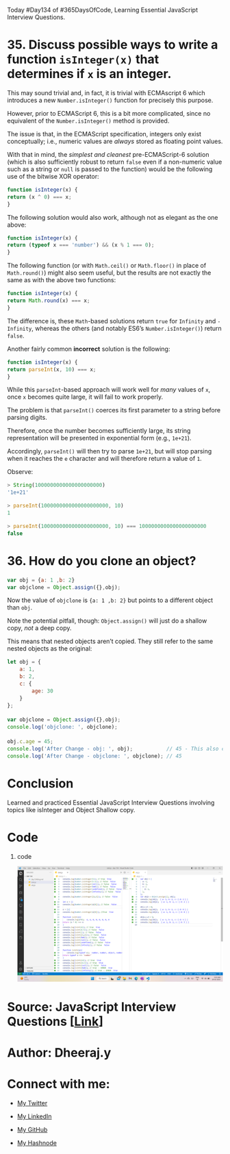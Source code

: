 Today #Day134 of #365DaysOfCode, Learning Essential JavaScript Interview Questions.

# 35\. **Discuss possible ways to write a function** `isInteger(x)` **that determines if** `x` **is an integer.**

This may sound trivial and, in fact, it is trivial with ECMAscript 6 which introduces a new `Number.isInteger()` function for precisely this purpose.

However, prior to ECMAScript 6, this is a bit more complicated, since no equivalent of the `Number.isInteger()` method is provided.

The issue is that, in the ECMAScript specification, integers only exist conceptually; i.e., numeric values are *always* stored as floating point values.

With that in mind, the *simplest and cleanest* pre-ECMAScript-6 solution (which is also sufficiently robust to return `false` even if a non-numeric value such as a string or `null` is passed to the function) would be the following use of the bitwise XOR operator:

```js
function isInteger(x) { 
return (x ^ 0) === x; 
}
```

The following solution would also work, although not as elegant as the one above:

```js
function isInteger(x) { 
return (typeof x === 'number') && (x % 1 === 0); 
}
```

The following function (or with `Math.ceil()` or `Math.floor()` in place of `Math.round()`) might also seem useful, but the results are not exactly the same as with the above two functions:

```js
function isInteger(x) { 
return Math.round(x) === x; 
}
```

The difference is, these `Math`\-based solutions return `true` for `Infinity` and `-Infinity`, whereas the others (and notably ES6’s `Number.isInteger()`) return `false`.

Another fairly common **incorrect** solution is the following:

```js
function isInteger(x) { 
return parseInt(x, 10) === x; 
}
```

While this `parseInt`\-based approach will work well for *many* values of `x`, once `x` becomes quite large, it will fail to work properly.

The problem is that `parseInt()` coerces its first parameter to a string before parsing digits.

Therefore, once the number becomes sufficiently large, its string representation will be presented in exponential form (e.g., `1e+21`).

Accordingly, `parseInt()` will then try to parse `1e+21`, but will stop parsing when it reaches the `e` character and will therefore return a value of `1`.

Observe:

```js
> String(1000000000000000000000)
'1e+21'
```

```js
> parseInt(1000000000000000000000, 10)
1
```

```js
> parseInt(1000000000000000000000, 10) === 1000000000000000000000
false
```

# 36\. **How do you clone an object?**

```javascript
var obj = {a: 1 ,b: 2}
var objclone = Object.assign({},obj);
```

Now the value of `objclone` is `{a: 1 ,b: 2}` but points to a different object than `obj`.

Note the potential pitfall, though: `Object.assign()` will just do a shallow copy, *not* a deep copy.

This means that nested objects aren’t copied. They still refer to the same nested objects as the original:

```js
let obj = {
    a: 1,
    b: 2,
    c: {
        age: 30
    }
};

var objclone = Object.assign({},obj);
console.log('objclone: ', objclone);

obj.c.age = 45;
console.log('After Change - obj: ', obj);           // 45 - This also changes
console.log('After Change - objclone: ', objclone); // 45
```

# Conclusion

Learned and practiced Essential JavaScript Interview Questions involving topics like isInteger and Object Shallow copy.

# Code

1. code
    
    ![Alt text](1.%20day134%20code.png)
    

# Source: JavaScript Interview Questions \[[Link](https://www.toptal.com/javascript/interview-questions)\]

# Author: Dheeraj.y

# Connect with me:

* [My Twitter](https://twitter.com/yssdheeraj)
    
* [My LinkedIn](https://www.linkedin.com/in/dheerajy1/)
    
* [My GitHub](https://github.com/dheerajy1)
    
* [My Hashnode](https://dheerajy1.hashnode.dev/)